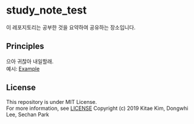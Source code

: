 # study_note_test

이 레포지토리는 공부한 것을 요약하여 공유하는 장소입니다.


## Principles

으아 귀찮아 내일할래.<br />
예시: [Example](/operating_system_concepts/ch1_introduction.md)


## License

This repository is under MIT License.<br />
For more information, see [LICENSE](/LICENSE)
Copyright (c) 2019 Kitae Kim, Dongwhi Lee, Sechan Park
